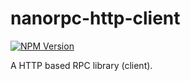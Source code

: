 # nanorpc-http-client

[![NPM Version](https://img.shields.io/npm/v/nanorpc-http-client)](https://www.npmjs.com/package/nanorpc-http-client)

A HTTP based RPC library (client).
